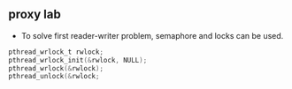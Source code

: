 ## proxy lab
* To solve first reader-writer problem, semaphore and locks can be used.

```c
pthread_wrlock_t rwlock;
pthread_wrlock_init(&rwlock, NULL);
pthread_wrlock(&rwlock);
pthread_unlock(&rwlock;
```
